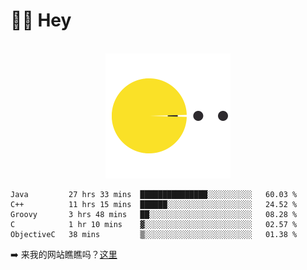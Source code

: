 
# 👋🏻 Hey
<div align="center">
	<br>
	<img src="https://raw.githubusercontent.com/Aniket965/Aniket965/master/pacman.svg?sanitize=true" width="200" height="200">
	<br>
</div>

<!--START_SECTION:waka-->
```text
Java         27 hrs 33 mins  ███████████████░░░░░░░░░░   60.03 % 
C++          11 hrs 15 mins  ██████░░░░░░░░░░░░░░░░░░░   24.52 % 
Groovy       3 hrs 48 mins   ██░░░░░░░░░░░░░░░░░░░░░░░   08.28 % 
C            1 hr 10 mins    ▓░░░░░░░░░░░░░░░░░░░░░░░░   02.57 % 
ObjectiveC   38 mins         ▒░░░░░░░░░░░░░░░░░░░░░░░░   01.38 % 
```
<!--END_SECTION:waka-->

 ➡️  来我的网站瞧瞧吗？[这里](https://www.shaolongfei.com)

